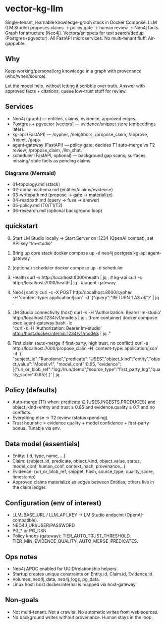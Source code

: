 # vector-kg-llm

Single-tenant, learnable knowledge-graph stack in Docker Compose.
LLM (LM Studio) proposes claims → policy gate → human review → Neo4j facts.
Graph for structure (Neo4j). Vectors/snippets for text search/dedup (Postgres+pgvector).
All FastAPI microservices. No multi-tenant fluff. Air-gappable.

## Why

Keep working/personal/org knowledge in a graph with provenance (who/when/source).

Let the model help, without letting it scribble over truth.
Answer with approved facts + citations; queue low-trust stuff for review.

## Services

- Neo4j (graph) — entities, claims, evidence, approved edges.
- Postgres + pgvector (vectors) — evidence/snippet store (embeddings later).
- kg-api (FastAPI) — /cypher, /neighbors, /propose_claim, /approve, /reject, /gaps.
- agent-gateway (FastAPI) — policy gate; decides T1 auto-merge vs T2 review; /propose_claim, /llm_chat.
- scheduler (FastAPI, optional) — background gap scans; surfaces missing/ stale facts as pending claims.

### Diagrams (Mermaid)

- 01-topology.md (stack)
- 02-domainschema.md (entities/claims/evidence)
- 03-writepath.md (propose → gate → materialize)
- 04-readpath.md (query → fuse → answer)
- 05-policy.md (T0/T1/T2)
- 06-research.md (optional background loop)

## quickstart  
0) Start LM Studio locally → Start Server on :1234 (OpenAI compat), set API key "lm-studio"

1) Bring up core stack
docker compose up -d neo4j postgres kg-api agent-gateway

2) (optional) scheduler
docker compose up -d scheduler

3) Health
curl -s http://localhost:8000/health | jq .   # kg-api
curl -s http://localhost:7000/health | jq .   # agent-gateway

4) Neo4j sanity
curl -s -X POST http://localhost:8000/cypher \
  -H 'content-type: application/json' -d '{"query":"RETURN 1 AS ok"}' | jq .

5) LM Studio connectivity (host)
curl -s -H 'Authorization: Bearer lm-studio' http://localhost:1234/v1/models | jq .
(from container)
docker compose exec agent-gateway bash -lc \
  "curl -s -H 'Authorization: Bearer lm-studio' http://host.docker.internal:1234/v1/models | jq ."

6) First claim (auto-merge if first-party, high trust, no conflict)
curl -s http://localhost:7000/propose_claim -H 'content-type: application/json' -d '{
  "subject_id":"Run:demo","predicate":"USES","object_kind":"entity","object_value":"Model:v1",
  "model_conf":0.95,
  "evidence":[{"uri_or_blob_ref":"log://run/demo","source_type":"first_party_log","quality_score":0.95}]
}' | jq .

## Policy (defaults)

- Auto-merge (T1) when: predicate ∈ {USES,INGESTS,PRODUCES} and object_kind=entity and trust ≥ 0.85 and evidence.quality ≥ 0.7 and no conflicts.
- Everything else → T2 review (status=pending).
- Trust heuristic = evidence quality + model confidence + first-party bonus. Tunable via env.

## Data model (essentials)

- Entity: {id, type, name, ...}
- Claim: {subject_id, predicate, object_kind, object_value, status, model_conf, human_conf, context_hash, provenance...}
- Evidence: {uri_or_blob_ref, snippet, hash, source_type, quality_score, timestamp}
- Approved claims materialize as edges between Entities; others live in the claim ledger.

## Configuration (env of interest)

- LLM_BASE_URL / LLM_API_KEY → LM Studio endpoint (OpenAI-compatible).
- NEO4J_URI/USER/PASSWORD
- PG_* or PG_DSN
- Policy knobs (gateway): TIER_AUTO_TRUST_THRESHOLD, TIER_MIN_EVIDENCE_QUALITY, AUTO_MERGE_PREDICATES.

## Ops notes

- Neo4j APOC enabled for UUID/relationship helpers.
- Startup creates unique constraints on Entity.id, Claim.id, Evidence.id.
- Volumes: neo4j_data, neo4j_logs, pg_data.
- Linux host: host.docker.internal is mapped via host-gateway.

## Non-goals

- Not multi-tenant. Not a crawler. No automatic writes from web sources.
- No background writes without provenance. Human stays in the loop.